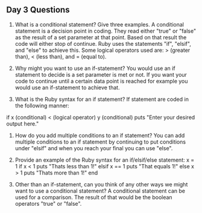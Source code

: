 ## Day 3 Questions

1. What is a conditional statement? Give three examples.
A conditional statement is a decision point in coding. They read either "true"
or "false" as the result of a set parameter at that point. Based on that result
the code will either stop of continue. Ruby uses the statements "if", "elsif",
and "else" to achieve this. Some logical operators used are: > (greater than),
< (less than), and = (equal to).

1. Why might you want to use an if-statement?
You would use an if statement to decide is a set parameter is met or not. If you
want your code to continue until a certain data point is reached for example
you would use an if-statement to achieve that.

1. What is the Ruby syntax for an if statement?
If statement are coded in the following manner:

if x (conditional) < (logical operator) y (conditional)
puts "Enter your desired output here."


1. How do you add multiple conditions to an if statement?
You can add multiple conditions to an if statement by continuing to put
conditions under "elsif" and when you reach your final you can use "else".

1. Provide an example of the Ruby syntax for an if/elsif/else statement:
x = 1
if x < 1
puts "Thats less than 1!"
elsif x == 1
puts "That equals 1!"
else x > 1
puts "Thats more than 1!"
end

1. Other than an if-statement, can you think of any other ways we might want to use a conditional statement?
A conditional statement can be used for a comparison. The result of that
would be the boolean operators "true" or "false".
